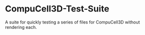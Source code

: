 # CompuCell3D-Test-Suite
A suite for quickly testing a series of files for CompuCell3D without rendering each.
